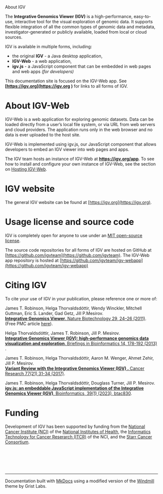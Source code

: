 
<!---
The page title should not go in the menu
-->
<p class="page-title"> About IGV </p>

The **Integrative Genomics Viewer (IGV)** is a high-performance, easy-to-use, interactive tool for the visual
exploration of genomic data. It supports flexible integration of all the common types of genomic data and metadata,
investigator-generated or publicly available, loaded from local or cloud sources.

IGV is available in multiple forms, including:

* the original **IGV** - a Java desktop application,
* **IGV-Web** \- a web application,
* **igv.js** \- a JavaScript component that can be embedded in web pages and web apps _(for_ _developers)_

This documentation site is focused on the IGV-Web app. See **[https://igv.org](https://igv.org )** for links to all forms of IGV.

# About IGV-Web

IGV-Web is a web application for exploring genomic datasets. Data can be loaded directly from a user’s local file system, or via URL from web servers and cloud providers. The application runs only in the web browser and no data is ever uploaded to the host site.

IGV-Web is implemented using igv.js, our JavaScript component that allows developers to embed an IGV viewer into web pages and apps. 

The IGV team hosts an instance of IGV-Web at **https://igv.org/app**. To see how to install and configure your own instance of IGV-Web, see the section on [Hosting IGV-Web](Hosting.md).

# IGV website

The general IGV website can be found at [https://igv.org](https://igv.org). 

# Usage license and source code

IGV is completely open for anyone to use under an [MIT open-source license](https://github.com/igvteam/igv/blob/master/license.txt).


The source code repositories for all forms of IGV are hosted on GitHub at [https://github.com/igvteam](https://github.com/igvteam). The IGV-Web app repository is hosted at [https://github.com/igvteam/igv-webapp](https://github.com/igvteam/igv-webapp)

# Citing IGV

To cite your use of IGV in your publication, please reference one or more of:

James T. Robinson, Helga Thorvaldsdóttir, Wendy Winckler, Mitchell Guttman, Eric S. Lander, Gad Getz, Jill P.Mesirov. <br>
[**Integrative Genomics
Viewer**. Nature Biotechnology 29, 24–26 (2011)](http://www.nature.com/nbt/journal/v29/n1/abs/nbt.1754.html). (Free PMC
article [here](https://www.ncbi.nlm.nih.gov/pmc/articles/PMC3346182/)).

Helga Thorvaldsdóttir, James T. Robinson, Jill P. Mesirov. <br>
[**Integrative Genomics Viewer (IGV): high-performance genomics data visualization and
exploration**. Briefings in Bioinformatics 14, 178-192 (2013)](https://academic.oup.com/bib/article/14/2/178/208453/Integrative-Genomics-Viewer-IGV-high-performance?searchresult=1)
.

James T. Robinson, Helga Thorvaldsdóttir, Aaron M. Wenger, Ahmet Zehir, Jill P. Mesirov. <br>[**Variant Review with the
Integrative Genomics Viewer (IGV)
.** Cancer Research 77(21) 31-34 (2017)](http://cancerres.aacrjournals.org/content/77/21/e31.long).

James T. Robinson, Helga Thorvaldsdóttir, Douglass Turner, Jill P. Mesirov. <br>
[**igv.js: an embeddable JavaScript implementation of the Integrative Genomics Viewer (IGV)**, Bioinformatics, 39(1) (2023), btac830](https://doi.org/10.1093/bioinformatics/btac830).
 

# Funding

Development of IGV has been supported by funding from the [National Cancer Institute (NCI)](http://cancer.gov) of
the [National Institutes of Health](https://www.nih.gov),
the [Informatics Technology for Cancer Reserarch (ITCR)](https://itcr.nci.nih.gov) of the NCI, and
the [Starr Cancer Consortium](http://www.starrcancer.org/starr/html/83159.cfm).

​
<br><br><br><br><hr>
<p> Documentation built with <a href="http://www.mkdocs.org/">MkDocs</a> using a modified version of the <a href="https://github.com/gristlabs/mkdocs-windmill">Windmill</a> theme by Grist Labs. </p>